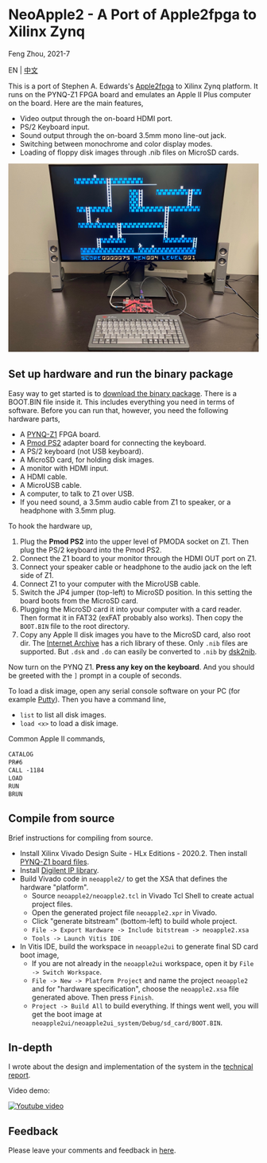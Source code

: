 
# NeoApple2 - A Port of Apple2fpga to Xilinx Zynq

Feng Zhou, 2021-7

EN | [中文](README.cn.md)

This is a port of Stephen A. Edwards's [Apple2fpga](http://www.cs.columbia.edu/~sedwards/apple2fpga/) to Xilinx Zynq platform.
It runs on the PYNQ-Z1 FPGA board and emulates an Apple II Plus computer on the board. Here are the main features,

 * Video output through the on-board HDMI port. 
 * PS/2 Keyboard input.
 * Sound output through the on-board 3.5mm mono line-out jack.
 * Switching between monochrome and color display modes.
 * Loading of floppy disk images through .nib files on MicroSD cards.

![My set-up](doc/setup.jpg)

## Set up hardware and run the binary package

Easy way to get started is to [download the binary package](http://zhoufeng.net/neoapple2/). There is a BOOT.BIN file inside it. This includes everything you need in terms of software. Before
you can run that, however, you need the following hardware parts,

 * A [PYNQ-Z1](https://store.digilentinc.com/pynq-z1-python-productivity-for-zynq-7000-arm-fpga-soc/) FPGA board.
 * A [Pmod PS2](https://store.digilentinc.com/pmod-ps2-keyboard-mouse-connector/) adapter board for connecting the keyboard.
 * A PS/2 keyboard (not USB keyboard). 
 * A MicroSD card, for holding disk images.
 * A monitor with HDMI input.
 * A HDMI cable.
 * A MicroUSB cable.
 * A computer, to talk to Z1 over USB.
 * If you need sound, a 3.5mm audio cable from Z1 to speaker, or a headphone with 3.5mm plug.

To hook the hardware up,
 1. Plug the **Pmod PS2** into the upper level of PMODA socket on Z1. Then plug the PS/2 keyboard into the Pmod PS2.
 2. Connect the Z1 board to your monitor through the HDMI OUT port on Z1.
 3. Connect your speaker cable or headphone to the audio jack on the left side of Z1.
 4. Connect Z1 to your computer with the MicroUSB cable.
 5. Switch the JP4 jumper (top-left) to MicroSD position. In this setting the board boots from the MicroSD card.
 6. Plugging the MicroSD card it into your computer with a card reader. Then format it in FAT32 (exFAT probably also works). Then copy the `BOOT.BIN` file to the root directory.
 7. Copy any Apple II disk images you have to the MicroSD card, also root dir. The [Internet Archive](https://archive.org/) has a rich library of these. Only `.nib` files are supported. 
    But `.dsk` and `.do` can easily be converted to `.nib` by [dsk2nib](https://github.com/slotek/dsk2nib).

Now turn on the PYNQ Z1. **Press any key on the keyboard**. And you should be greeted with the `]` prompt in a couple of seconds.

To load a disk image, open any serial console software on your PC (for example [Putty](https://www.putty.org/)). Then you have a command line,
 * `list` to list all disk images.
 * `load <x>` to load a disk image.

Common Apple II commands,
```
CATALOG
PR#6
CALL -1184
LOAD
RUN
BRUN
```

## Compile from source

Brief instructions for compiling from source.
 * Install Xilinx Vivado Design Suite - HLx Editions - 2020.2. Then install [PYNQ-Z1 board files](https://github.com/cathalmccabe/pynq-z1_board_files).
 * Install [Digilent IP library](https://github.com/Digilent/vivado-library).
 * Build Vivado code in `neoapple2/` to get the XSA that defines the hardware "platform".
   * Source `neoapple2/neoapple2.tcl` in Vivado Tcl Shell to create actual project files.
   * Open the generated project file `neoapple2.xpr` in Vivado.
   * Click "generate bitstream" (bottom-left) to build whole project.
   * `File -> Export Hardware -> Include bitstream -> neoapple2.xsa`
   * `Tools -> Launch Vitis IDE`
 * In Vitis IDE, build the workspace in `neoapple2ui` to generate final SD card boot image,
   * If you are not already in the `neoapple2ui` workspace, open it by `File -> Switch Workspace`.
   * `File -> New -> Platform Project` and name the project `neoapple2` and for "hardware specification", choose the `neoapple2.xsa` file generated above. Then press `Finish`.
   * `Project -> Build All` to build everything. If things went well, you will get the boot image at `neoapple2ui/neoapple2ui_system/Debug/sd_card/BOOT.BIN`.

## In-depth

I wrote about the design and implementation of the system in the [technical report](doc/Porting_Apple2fpga.pdf).

Video demo:

[![Youtube video](https://img.youtube.com/vi/H2rrs8nJgQQ/0.jpg)](https://www.youtube.com/watch?v=H2rrs8nJgQQ)

## Feedback

Please leave your comments and feedback in [here](https://github.com/zf3/neoapple2/issues/1).
